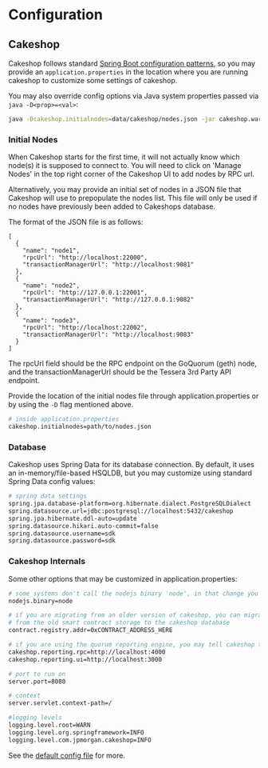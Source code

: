 # Configuration

## Cakeshop

Cakeshop follows standard [Spring Boot configuration patterns](https://docs.spring.io/spring-boot/docs/2.0.9.RELEASE/reference/html/boot-features-external-config.html#:~:text=Spring%20Boot%20lets%20you%20externalize,line%20arguments%20to%20externalize%20configuration.), so you may provide an `application.properties` in the location where you are running cakeshop to customize some settings of cakeshop.

You may also override config options via Java system properties passed via `java -D<prop>=<val>`:

```sh
java -Dcakeshop.initialnodes=data/cakeshop/nodes.json -jar cakeshop.war
```

### Initial Nodes

When Cakeshop starts for the first time, it will not actually know which node(s) it is supposed to connect to. You will need to click on 'Manage Nodes' in the top right corner of the Cakeshop UI to add nodes by RPC url.

Alternatively, you may provide an initial set of nodes in a JSON file that Cakeshop will use to prepopulate the nodes list. This file will only be used if no nodes have previously been added to Cakeshops database.

The format of the JSON file is as follows:

```
[
  {
    "name": "node1",
    "rpcUrl": "http://localhost:22000",
    "transactionManagerUrl": "http://localhost:9081"
  },
  {
    "name": "node2",
    "rpcUrl": "http://127.0.0.1:22001",
    "transactionManagerUrl": "http://127.0.0.1:9082"
  },
  {
    "name": "node3",
    "rpcUrl": "http://localhost:22002",
    "transactionManagerUrl": "http://localhost:9083"
  }
]
```

The rpcUrl field should be the RPC endpoint on the GoQuorum (geth) node, and the transactionManagerUrl should be the Tessera 3rd Party API endpoint.

Provide the location of the initial nodes file through application.properties or by using the `-D` flag mentioned above.
```sh
# inside application.properties
cakeshop.initialnodes=path/to/nodes.json
```

### Database

Cakeshop uses Spring Data for its database connection. By default, it uses an in-memory/file-based HSQLDB, but you may customize using standard Spring Data config values:

```sh
# spring data settings
spring.jpa.database-platform=org.hibernate.dialect.PostgreSQLDialect
spring.datasource.url=jdbc:postgresql://localhost:5432/cakeshop
spring.jpa.hibernate.ddl-auto=update
spring.datasource.hikari.auto-commit=false
spring.datasource.username=sdk
spring.datasource.password=sdk
```

### Cakeshop Internals

Some other options that may be customized in application.properties:

```sh
# some systems don't call the nodejs binary 'node', in that change you can change this value
nodejs.binary=node

# if you are migrating from an older version of cakeshop, you can migrate registered contracts
# from the old smart contract storage to the cakeshop database
contract.registry.addr=0xCONTRACT_ADDRESS_HERE

# if you are using the quorum reporting engine, you may tell cakeshop the location of its rpc and ui endpoints.
cakeshop.reporting.rpc=http://localhost:4000
cakeshop.reporting.ui=http://localhost:3000

# port to run on
server.port=8080

# context
server.servlet.context-path=/

#logging levels
logging.level.root=WARN
logging.level.org.springframework=INFO
logging.level.com.jpmorgan.cakeshop=INFO
```

See the [default config file](../cakeshop-api/src/main/resources/config/application.properties) for more.
